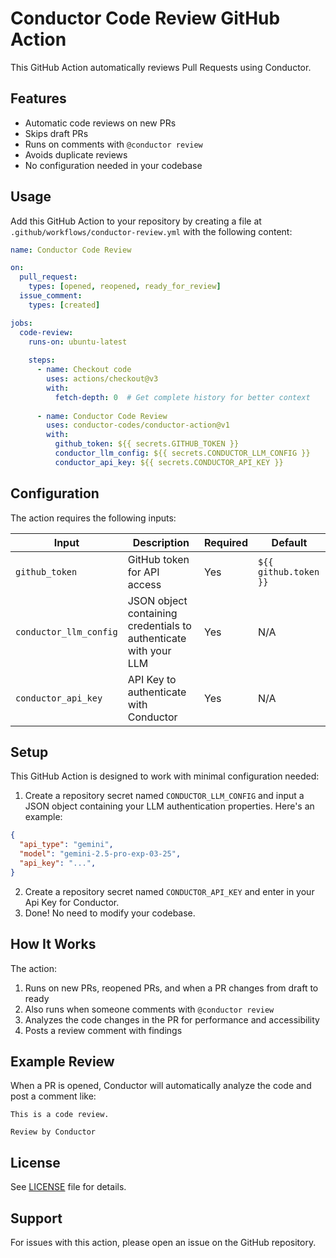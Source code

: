 # Conductor Code Review GitHub Action

This GitHub Action automatically reviews Pull Requests using Conductor.

## Features

- Automatic code reviews on new PRs
- Skips draft PRs
- Runs on comments with `@conductor review`
- Avoids duplicate reviews
- No configuration needed in your codebase

## Usage

Add this GitHub Action to your repository by creating a file at `.github/workflows/conductor-review.yml` with the following content:

```yaml
name: Conductor Code Review

on:
  pull_request:
    types: [opened, reopened, ready_for_review]
  issue_comment:
    types: [created]

jobs:
  code-review:
    runs-on: ubuntu-latest
    
    steps:
      - name: Checkout code
        uses: actions/checkout@v3
        with:
          fetch-depth: 0  # Get complete history for better context
      
      - name: Conductor Code Review
        uses: conductor-codes/conductor-action@v1
        with:
          github_token: ${{ secrets.GITHUB_TOKEN }}
          conductor_llm_config: ${{ secrets.CONDUCTOR_LLM_CONFIG }}
          conductor_api_key: ${{ secrets.CONDUCTOR_API_KEY }}
```

## Configuration

The action requires the following inputs:

| Input | Description | Required | Default |
|-------|-------------|----------|---------|
| `github_token` | GitHub token for API access | Yes | `${{ github.token }}` |
| `conductor_llm_config` | JSON object containing credentials to authenticate with your LLM | Yes | N/A |
| `conductor_api_key` | API Key to authenticate with Conductor | Yes | N/A |


## Setup

This GitHub Action is designed to work with minimal configuration needed:

1. Create a repository secret named `CONDUCTOR_LLM_CONFIG` and input a JSON object containing your LLM authentication properties. Here's an example:
```json
{
  "api_type": "gemini",
  "model": "gemini-2.5-pro-exp-03-25",
  "api_key": "...",
}
```
2. Create a repository secret named `CONDUCTOR_API_KEY` and enter in your Api Key for Conductor.
3. Done! No need to modify your codebase.


## How It Works

The action:
1. Runs on new PRs, reopened PRs, and when a PR changes from draft to ready
2. Also runs when someone comments with `@conductor review`
3. Analyzes the code changes in the PR for performance and accessibility
4. Posts a review comment with findings


## Example Review

When a PR is opened, Conductor will automatically analyze the code and post a comment like:

```
This is a code review.

Review by Conductor
```

## License

See [LICENSE](LICENSE) file for details.

## Support

For issues with this action, please open an issue on the GitHub repository.
